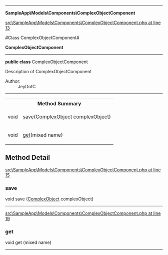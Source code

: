 

- - -

**SampleApp\Models\Components\ComplexObjectComponent**


<a href="https://github.com/JeyDotC/Hirudo/blob/master/src/SampleApp/Models/Components/ComplexObjectComponent.php#L13" target='_blank'>src\SampleApp\Models\Components\ComplexObjectComponent.php at line 13</a>

#Class ComplexObjectComponent#

**ComplexObjectComponent**




- - -

<p><strong>public  class</strong> <span>ComplexObjectComponent</span></p>

<div class="comment" id="overview_description"><p>Description of ComplexObjectComponent</p></div>

<dl>
<dt>Author:</dt>
<dd>JeyDotC</dd>
</dl>


- - -

<table id="summary_method">
<tr><th colspan="2">Method Summary</th></tr>
<tr>
<td><span class='k'></span> <span class='nx'>void</span></td>
<td class="description"><p class="name"><a href="#save">save</a>(<a href="https://github.com/JeyDotC/Hirudo/blob/master/sampleapp/models/entities/ComplexObject.md">ComplexObject</a> complexObject)</p></td>
</tr>
<tr>
<td><span class='k'></span> <span class='nx'>void</span></td>
<td class="description"><p class="name"><a href="#get">get</a>(mixed name)</p></td>
</tr>
</table>

<h2 id="detail_method">Method Detail</h2>

<a href="https://github.com/JeyDotC/Hirudo/blob/master/src/SampleApp/Models/Components/ComplexObjectComponent.php#L15" target='_blank'>src\SampleApp\Models\Components\ComplexObjectComponent.php at line 15</a>

<h3 id="save()">save</h3>
<span class='k'></span> <span class='nx'>void</span> <span class='nf'>save</span> (<a href="https://github.com/JeyDotC/Hirudo/blob/master/sampleapp/models/entities/ComplexObject.md">ComplexObject</a> complexObject)

<div class="details">

</div>

- - -


<a href="https://github.com/JeyDotC/Hirudo/blob/master/src/SampleApp/Models/Components/ComplexObjectComponent.php#L19" target='_blank'>src\SampleApp\Models\Components\ComplexObjectComponent.php at line 19</a>

<h3 id="get()">get</h3>
<span class='k'></span> <span class='nx'>void</span> <span class='nf'>get</span> (mixed name)

<div class="details">

</div>

- - -


